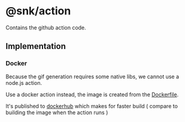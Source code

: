 # @snk/action

Contains the github action code.

## Implementation

### Docker

Because the gif generation requires some native libs, we cannot use a node.js action.

Use a docker action instead, the image is created from the [Dockerfile](../../Dockerfile).

It's published to [dockerhub](https://hub.docker.com/r/platane/snk) which makes for faster build ( compare to building the image when the action runs )
